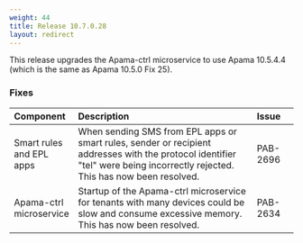 ```yaml
---
weight: 44
title: Release 10.7.0.28
layout: redirect
---
```


This release upgrades the Apama-ctrl microservice to use Apama 10.5.4.4 (which is the same as Apama 10.5.0 Fix 25).

### Fixes

<table>
<colgroup>
    <col style="width: 15%;">
    <col style="width: 70%;">
    <col style="width: 15%;">
</colgroup>
<thead>
<tr>
<th style="text-align:left">Component</th>
<th style="text-align:left">Description</th>
<th style="text-align:left">Issue</th>
</tr>
</thead>
<tbody> 

<tr>
<td style="text-align:left">Smart rules and EPL apps</td>
<td style="text-align:left">When sending SMS from EPL apps or smart rules, sender or recipient addresses with the protocol identifier "tel" were being incorrectly rejected. This has now been resolved.</td>
<td style="text-align:left">PAB-2696</td>
</tr>
<tr>
<td style="text-align:left">Apama-ctrl microservice</td>
<td style="text-align:left">Startup of the Apama-ctrl microservice for tenants with many devices could be slow and consume excessive memory. This has now been resolved.</td>
<td style="text-align:left">PAB-2634</td>
</tr>
</tbody>
</table>






